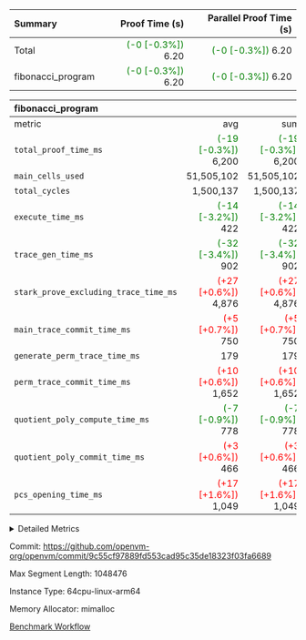 | Summary | Proof Time (s) | Parallel Proof Time (s) |
|:---|---:|---:|
| Total | <span style='color: green'>(-0 [-0.3%])</span> 6.20 | <span style='color: green'>(-0 [-0.3%])</span> 6.20 |
| fibonacci_program | <span style='color: green'>(-0 [-0.3%])</span> 6.20 | <span style='color: green'>(-0 [-0.3%])</span> 6.20 |


| fibonacci_program |||||
|:---|---:|---:|---:|---:|
|metric|avg|sum|max|min|
| `total_proof_time_ms ` | <span style='color: green'>(-19 [-0.3%])</span> 6,200 | <span style='color: green'>(-19 [-0.3%])</span> 6,200 | <span style='color: green'>(-19 [-0.3%])</span> 6,200 | <span style='color: green'>(-19 [-0.3%])</span> 6,200 |
| `main_cells_used     ` |  51,505,102 |  51,505,102 |  51,505,102 |  51,505,102 |
| `total_cycles        ` |  1,500,137 |  1,500,137 |  1,500,137 |  1,500,137 |
| `execute_time_ms     ` | <span style='color: green'>(-14 [-3.2%])</span> 422 | <span style='color: green'>(-14 [-3.2%])</span> 422 | <span style='color: green'>(-14 [-3.2%])</span> 422 | <span style='color: green'>(-14 [-3.2%])</span> 422 |
| `trace_gen_time_ms   ` | <span style='color: green'>(-32 [-3.4%])</span> 902 | <span style='color: green'>(-32 [-3.4%])</span> 902 | <span style='color: green'>(-32 [-3.4%])</span> 902 | <span style='color: green'>(-32 [-3.4%])</span> 902 |
| `stark_prove_excluding_trace_time_ms` | <span style='color: red'>(+27 [+0.6%])</span> 4,876 | <span style='color: red'>(+27 [+0.6%])</span> 4,876 | <span style='color: red'>(+27 [+0.6%])</span> 4,876 | <span style='color: red'>(+27 [+0.6%])</span> 4,876 |
| `main_trace_commit_time_ms` | <span style='color: red'>(+5 [+0.7%])</span> 750 | <span style='color: red'>(+5 [+0.7%])</span> 750 | <span style='color: red'>(+5 [+0.7%])</span> 750 | <span style='color: red'>(+5 [+0.7%])</span> 750 |
| `generate_perm_trace_time_ms` |  179 |  179 |  179 |  179 |
| `perm_trace_commit_time_ms` | <span style='color: red'>(+10 [+0.6%])</span> 1,652 | <span style='color: red'>(+10 [+0.6%])</span> 1,652 | <span style='color: red'>(+10 [+0.6%])</span> 1,652 | <span style='color: red'>(+10 [+0.6%])</span> 1,652 |
| `quotient_poly_compute_time_ms` | <span style='color: green'>(-7 [-0.9%])</span> 778 | <span style='color: green'>(-7 [-0.9%])</span> 778 | <span style='color: green'>(-7 [-0.9%])</span> 778 | <span style='color: green'>(-7 [-0.9%])</span> 778 |
| `quotient_poly_commit_time_ms` | <span style='color: red'>(+3 [+0.6%])</span> 466 | <span style='color: red'>(+3 [+0.6%])</span> 466 | <span style='color: red'>(+3 [+0.6%])</span> 466 | <span style='color: red'>(+3 [+0.6%])</span> 466 |
| `pcs_opening_time_ms ` | <span style='color: red'>(+17 [+1.6%])</span> 1,049 | <span style='color: red'>(+17 [+1.6%])</span> 1,049 | <span style='color: red'>(+17 [+1.6%])</span> 1,049 | <span style='color: red'>(+17 [+1.6%])</span> 1,049 |



<details>
<summary>Detailed Metrics</summary>

| group | num_segments | keygen_time_ms | commit_exe_time_ms |
| --- | --- | --- | --- |
| fibonacci_program | 1 | 343 | 5 | 

| group | air_name | quotient_deg | interactions | constraints |
| --- | --- | --- | --- | --- |
| fibonacci_program | AccessAdapterAir<16> | 2 | 5 | 14 | 
| fibonacci_program | AccessAdapterAir<2> | 2 | 5 | 14 | 
| fibonacci_program | AccessAdapterAir<32> | 2 | 5 | 14 | 
| fibonacci_program | AccessAdapterAir<4> | 2 | 5 | 14 | 
| fibonacci_program | AccessAdapterAir<64> | 2 | 5 | 14 | 
| fibonacci_program | AccessAdapterAir<8> | 2 | 5 | 14 | 
| fibonacci_program | BitwiseOperationLookupAir<8> | 2 | 2 | 4 | 
| fibonacci_program | MemoryMerkleAir<8> | 2 | 4 | 40 | 
| fibonacci_program | PersistentBoundaryAir<8> | 2 | 3 | 6 | 
| fibonacci_program | PhantomAir | 2 | 3 | 5 | 
| fibonacci_program | Poseidon2PeripheryAir<BabyBearParameters>, 1> | 2 | 1 | 286 | 
| fibonacci_program | ProgramAir | 1 | 1 | 4 | 
| fibonacci_program | RangeTupleCheckerAir<2> | 1 | 1 | 4 | 
| fibonacci_program | VariableRangeCheckerAir | 1 | 1 | 4 | 
| fibonacci_program | VmAirWrapper<Rv32BaseAluAdapterAir, BaseAluCoreAir<4, 8> | 2 | 19 | 43 | 
| fibonacci_program | VmAirWrapper<Rv32BaseAluAdapterAir, LessThanCoreAir<4, 8> | 2 | 17 | 39 | 
| fibonacci_program | VmAirWrapper<Rv32BaseAluAdapterAir, ShiftCoreAir<4, 8> | 2 | 23 | 90 | 
| fibonacci_program | VmAirWrapper<Rv32BranchAdapterAir, BranchEqualCoreAir<4> | 2 | 11 | 25 | 
| fibonacci_program | VmAirWrapper<Rv32BranchAdapterAir, BranchLessThanCoreAir<4, 8> | 2 | 13 | 41 | 
| fibonacci_program | VmAirWrapper<Rv32CondRdWriteAdapterAir, Rv32JalLuiCoreAir> | 2 | 10 | 22 | 
| fibonacci_program | VmAirWrapper<Rv32HintStoreAdapterAir, Rv32HintStoreCoreAir> | 2 | 15 | 17 | 
| fibonacci_program | VmAirWrapper<Rv32JalrAdapterAir, Rv32JalrCoreAir> | 2 | 16 | 20 | 
| fibonacci_program | VmAirWrapper<Rv32LoadStoreAdapterAir, LoadSignExtendCoreAir<4, 8> | 2 | 18 | 33 | 
| fibonacci_program | VmAirWrapper<Rv32LoadStoreAdapterAir, LoadStoreCoreAir<4> | 2 | 17 | 38 | 
| fibonacci_program | VmAirWrapper<Rv32MultAdapterAir, DivRemCoreAir<4, 8> | 2 | 25 | 88 | 
| fibonacci_program | VmAirWrapper<Rv32MultAdapterAir, MulHCoreAir<4, 8> | 2 | 24 | 38 | 
| fibonacci_program | VmAirWrapper<Rv32MultAdapterAir, MultiplicationCoreAir<4, 8> | 2 | 19 | 26 | 
| fibonacci_program | VmAirWrapper<Rv32RdWriteAdapterAir, Rv32AuipcCoreAir> | 2 | 11 | 15 | 
| fibonacci_program | VmConnectorAir | 2 | 3 | 9 | 

| group | air_name | segment | rows | prep_cols | perm_cols | main_cols | cells |
| --- | --- | --- | --- | --- | --- | --- | --- |
| fibonacci_program | AccessAdapterAir<8> | 0 | 64 |  | 24 | 17 | 2,624 | 
| fibonacci_program | BitwiseOperationLookupAir<8> | 0 | 65,536 | 3 | 8 | 2 | 655,360 | 
| fibonacci_program | MemoryMerkleAir<8> | 0 | 512 |  | 20 | 32 | 26,624 | 
| fibonacci_program | PersistentBoundaryAir<8> | 0 | 64 |  | 12 | 20 | 2,048 | 
| fibonacci_program | PhantomAir | 0 | 2 |  | 12 | 6 | 36 | 
| fibonacci_program | Poseidon2PeripheryAir<BabyBearParameters>, 1> | 0 | 256 |  | 8 | 300 | 78,848 | 
| fibonacci_program | ProgramAir | 0 | 4,096 |  | 8 | 10 | 73,728 | 
| fibonacci_program | RangeTupleCheckerAir<2> | 0 | 524,288 | 2 | 8 | 1 | 4,718,592 | 
| fibonacci_program | VariableRangeCheckerAir | 0 | 262,144 | 2 | 8 | 1 | 2,359,296 | 
| fibonacci_program | VmAirWrapper<Rv32BaseAluAdapterAir, BaseAluCoreAir<4, 8> | 0 | 1,048,576 |  | 80 | 36 | 121,634,816 | 
| fibonacci_program | VmAirWrapper<Rv32BaseAluAdapterAir, LessThanCoreAir<4, 8> | 0 | 524,288 |  | 40 | 37 | 40,370,176 | 
| fibonacci_program | VmAirWrapper<Rv32BaseAluAdapterAir, ShiftCoreAir<4, 8> | 0 | 2 |  | 52 | 53 | 210 | 
| fibonacci_program | VmAirWrapper<Rv32BranchAdapterAir, BranchEqualCoreAir<4> | 0 | 262,144 |  | 48 | 26 | 19,398,656 | 
| fibonacci_program | VmAirWrapper<Rv32BranchAdapterAir, BranchLessThanCoreAir<4, 8> | 0 | 8 |  | 56 | 32 | 704 | 
| fibonacci_program | VmAirWrapper<Rv32CondRdWriteAdapterAir, Rv32JalLuiCoreAir> | 0 | 131,072 |  | 44 | 18 | 8,126,464 | 
| fibonacci_program | VmAirWrapper<Rv32HintStoreAdapterAir, Rv32HintStoreCoreAir> | 0 | 4 |  | 36 | 26 | 248 | 
| fibonacci_program | VmAirWrapper<Rv32JalrAdapterAir, Rv32JalrCoreAir> | 0 | 16 |  | 36 | 28 | 1,024 | 
| fibonacci_program | VmAirWrapper<Rv32LoadStoreAdapterAir, LoadStoreCoreAir<4> | 0 | 32 |  | 72 | 40 | 3,584 | 
| fibonacci_program | VmAirWrapper<Rv32RdWriteAdapterAir, Rv32AuipcCoreAir> | 0 | 16 |  | 28 | 21 | 784 | 
| fibonacci_program | VmConnectorAir | 0 | 2 | 1 | 12 | 4 | 32 | 

| group | segment | trace_gen_time_ms | total_proof_time_ms | total_cycles | total_cells | stark_prove_excluding_trace_time_ms | quotient_poly_compute_time_ms | quotient_poly_commit_time_ms | perm_trace_commit_time_ms | pcs_opening_time_ms | main_trace_commit_time_ms | main_cells_used | generate_perm_trace_time_ms | execute_time_ms |
| --- | --- | --- | --- | --- | --- | --- | --- | --- | --- | --- | --- | --- | --- | --- |
| fibonacci_program | 0 | 902 | 6,200 | 1,500,137 | 197,453,854 | 4,876 | 778 | 466 | 1,652 | 1,049 | 750 | 51,505,102 | 179 | 422 | 

</details>


Commit: https://github.com/openvm-org/openvm/commit/9c55cf97889fd553cad95c35de18323f03fa6689

Max Segment Length: 1048476

Instance Type: 64cpu-linux-arm64

Memory Allocator: mimalloc

[Benchmark Workflow](https://github.com/openvm-org/openvm/actions/runs/12676075351)
